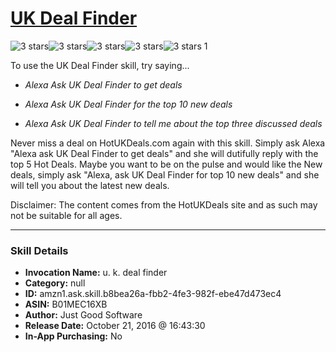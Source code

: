 # [UK Deal Finder](http://alexa.amazon.com/#skills/amzn1.ask.skill.b8bea26a-fbb2-4fe3-982f-ebe47d473ec4)
![3 stars](../../images/ic_star_black_18dp_1x.png)![3 stars](../../images/ic_star_black_18dp_1x.png)![3 stars](../../images/ic_star_black_18dp_1x.png)![3 stars](../../images/ic_star_border_black_18dp_1x.png)![3 stars](../../images/ic_star_border_black_18dp_1x.png) 1

To use the UK Deal Finder skill, try saying...

* *Alexa Ask UK Deal Finder to get deals*

* *Alexa Ask UK Deal Finder for the top 10 new deals*

* *Alexa Ask UK Deal Finder to tell me about the top three discussed deals*

Never miss a deal on HotUKDeals.com again with this skill. Simply ask Alexa "Alexa ask UK Deal Finder to get deals" and she will dutifully reply with the top 5 Hot Deals. Maybe you want to be on the pulse and would like the New deals, simply ask "Alexa, ask UK Deal Finder for top 10 new deals" and she will tell you about the latest new deals.

Disclaimer: The content comes from the HotUKDeals site and as such may not be suitable for all ages.

***

### Skill Details

* **Invocation Name:** u. k. deal finder
* **Category:** null
* **ID:** amzn1.ask.skill.b8bea26a-fbb2-4fe3-982f-ebe47d473ec4
* **ASIN:** B01MEC16XB
* **Author:** Just Good Software
* **Release Date:** October 21, 2016 @ 16:43:30
* **In-App Purchasing:** No
